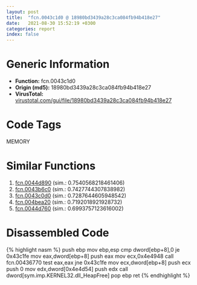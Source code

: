 ```yaml
---
layout: post
title:  "fcn.0043c1d0 @ 18980bd3439a28c3ca084fb94b418e27"
date:   2021-08-30 15:52:19 +0300
categories: report
index: false
---
```


# Generic Information
- **Function:** fcn.0043c1d0
- **Origin (md5):** 18980bd3439a28c3ca084fb94b418e27
- **VirusTotal:** [virustotal.com/gui/file/18980bd3439a28c3ca084fb94b418e27][virustotal_ref]

# Code Tags
<span class="tag" id="MEMORY">MEMORY</span>


# Similar Functions

1. [fcn.0044d890][similar_1_ref] (sim.: 0.7540568218461406)
2. [fcn.0043b6c0][similar_2_ref] (sim.: 0.7427744307838982)
3. [fcn.0043c0d0][similar_3_ref] (sim.: 0.7287644605948542)
4. [fcn.004bea20][similar_4_ref] (sim.: 0.7192018921928732)
5. [fcn.0044d760][similar_5_ref] (sim.: 0.6993757123616002)


# Disassembled Code

{% highlight nasm %}
push ebp
mov ebp,esp
cmp dword[ebp+8],0
je 0x43c1fe
mov eax,dword[ebp+8]
push eax
mov ecx,0x4e4948
call fcn.00436770
test eax,eax
jne 0x43c1fe
mov ecx,dword[ebp+8]
push ecx
push 0
mov edx,dword[0x4e4d54]
push edx
call dword[sym.imp.KERNEL32.dll_HeapFree]
pop ebp
ret 
{% endhighlight %}


[similar_1_ref]: /report/fcn.0044d890@a9fa810a69d3f4d771518b9f44e2d98d
[similar_2_ref]: /report/fcn.0043b6c0@3e981d1767f44f5fe2446a49ffe52f4e
[similar_3_ref]: /report/fcn.0043c0d0@18980bd3439a28c3ca084fb94b418e27
[similar_4_ref]: /report/fcn.004bea20@7453c96a6fbd42ec690b8deb53eafcba
[similar_5_ref]: /report/fcn.0044d760@a9fa810a69d3f4d771518b9f44e2d98d
[virustotal_ref]: https://www.virustotal.com/gui/file/18980bd3439a28c3ca084fb94b418e27